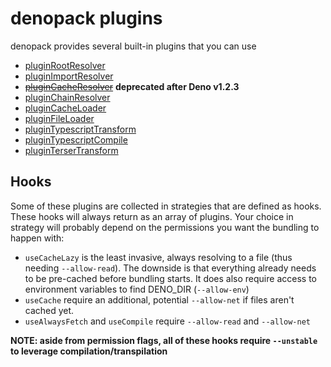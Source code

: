 # denopack plugins

denopack provides several built-in plugins that you can use

- [pluginRootResolver](./pluginRootResolver)
- [pluginImportResolver](./pluginImportResolver)
- ~~[pluginCacheResolver](./pluginCacheResolver)~~ **deprecated after Deno v1.2.3**
- [pluginChainResolver](./pluginChainResolver)
- [pluginCacheLoader](./pluginCacheResolver)
- [pluginFileLoader](./pluginFileLoader)
- [pluginTypescriptTransform](./pluginTypescriptTransform)
- [pluginTypescriptCompile](./pluginTypescriptCompile)
- [pluginTerserTransform](./pluginTerserTransform)

## Hooks

Some of these plugins are collected in strategies that are defined as hooks. These hooks will always return as an array of plugins. Your choice in strategy will probably depend on the permissions you want the bundling to happen with:

- `useCacheLazy` is the least invasive, always resolving to a file (thus needing `--allow-read`). The downside is that everything already needs to be pre-cached before bundling starts. It does also require access to environment variables to find DENO_DIR (`--allow-env`)
- `useCache` require an additional, potential `--allow-net` if files aren't cached yet.
- `useAlwaysFetch` and `useCompile` require `--allow-read` and `--allow-net`

**NOTE: aside from permission flags, all of these hooks require `--unstable` to leverage compilation/transpilation**
